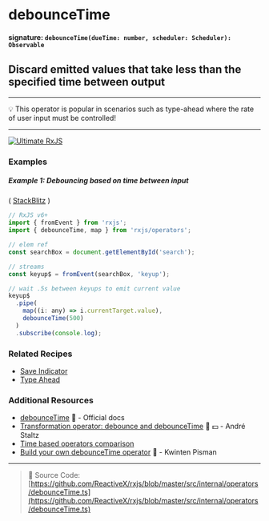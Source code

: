 # debounceTime

#### signature: `debounceTime(dueTime: number, scheduler: Scheduler): Observable`

## Discard emitted values that take less than the specified time between output

---

💡 This operator is popular in scenarios such as type-ahead where the rate
of user input must be controlled!

---

[![Ultimate RxJS](https://drive.google.com/uc?export=view&id=1htrban3k3Z8CxiKwEV6bdmxW5Wu8xdWX "Ultimate RxJS")](https://ultimatecourses.com/courses/rxjs?ref=4)

### Examples

##### Example 1: Debouncing based on time between input

(
[StackBlitz](https://stackblitz.com/edit/typescript-adheqt?file=index.ts&devtoolsheight=50)
)

```js
// RxJS v6+
import { fromEvent } from 'rxjs';
import { debounceTime, map } from 'rxjs/operators';

// elem ref
const searchBox = document.getElementById('search');

// streams
const keyup$ = fromEvent(searchBox, 'keyup');

// wait .5s between keyups to emit current value
keyup$
  .pipe(
    map((i: any) => i.currentTarget.value),
    debounceTime(500)
  )
  .subscribe(console.log);
```

### Related Recipes

- [Save Indicator]('../../recipes/save-indicator.md)
- [Type Ahead](../../recipes/type-ahead.md)

### Additional Resources

- [debounceTime](https://rxjs.dev/api/operators/debounceTime) 📰 -
  Official docs
- [Transformation operator: debounce and debounceTime](https://egghead.io/lessons/rxjs-transformation-operators-debounce-and-debouncetime?course=rxjs-beyond-the-basics-operators-in-depth)
  🎥 💵 - André Staltz
- [Time based operators comparison](../../concepts/time-based-operators-comparison.md)
- [Build your own debounceTime operator](https://blog.strongbrew.io/build-the-operators-from-rxjs-from-scratch/?lectureId=debounceTime#app)
  🎥 - Kwinten Pisman

---

> :file_folder: Source Code:
> [https://github.com/ReactiveX/rxjs/blob/master/src/internal/operators/debounceTime.ts](https://github.com/ReactiveX/rxjs/blob/master/src/internal/operators/debounceTime.ts)
